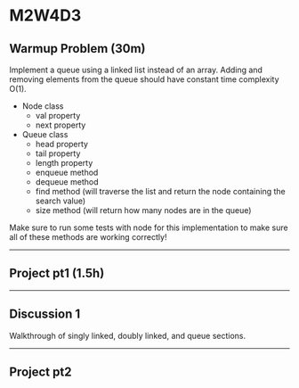 # M2W4D3

## Warmup Problem (30m)

Implement a queue using a linked list instead of an array. Adding and removing elements from the queue should have constant time complexity O(1).

- Node class
  - val property
  - next property
- Queue class
  - head property
  - tail property
  - length property
  - enqueue method
  - dequeue method
  - find method (will traverse the list and return the node containing the search value)
  - size method (will return how many nodes are in the queue)

Make sure to run some tests with node for this implementation to make sure all
of these methods are working correctly!

---

## Project pt1 (1.5h)

---

## Discussion 1

Walkthrough of singly linked, doubly linked, and queue sections.

---

## Project pt2
